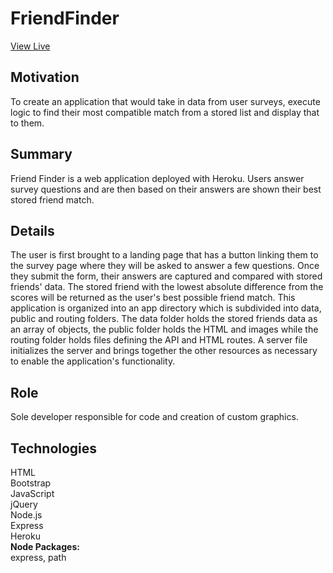 # FriendFinder
[View Live](https://afternoon-falls-93974.herokuapp.com/)

## Motivation 
To create an application that would take in data from user surveys, execute logic to find their most compatible match from a stored list and display that to them.

## Summary
Friend Finder is a web application deployed with Heroku. Users answer survey questions and are then based on their answers are shown their best stored friend match.

## Details
The user is first brought to a landing page that has a button linking them to the survey page where they will be asked to answer a few questions. Once they submit the form, their answers are captured and compared with stored friends' data. The stored friend with the lowest absolute difference from the scores will be returned as the user's best possible friend match. This application is organized into an app directory which is subdivided into data, public and routing folders. The data folder holds the stored friends data as an array of objects, the public folder holds the HTML and images while the routing folder holds files defining the API and HTML routes. A server file initializes the server and brings together the other resources as necessary to enable the application's functionality.

## Role
Sole developer responsible for code and creation of custom graphics. 

## Technologies
HTML
<br/>Bootstrap
<br/>JavaScript
<br/>jQuery
<br/>Node.js
<br/>Express
<br/>Heroku
<br/>**Node Packages:** 
<br/>express, path
